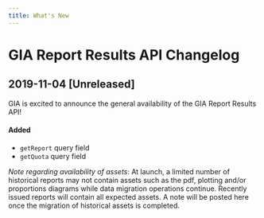 ```yaml
---
title: What's New
---
```


# GIA Report Results API Changelog

## 2019-11-04 [Unreleased]

GIA is excited to announce the general availability of the GIA Report Results API!

#### Added

- `getReport` query field
- `getQuota` query field

_Note regarding availability of assets_: At launch, a limited number of historical reports may not contain assets such as the pdf, plotting and/or proportions diagrams while data migration operations continue. Recently issued reports will contain all expected assets. A note will be posted here once the migration of historical assets is completed.
